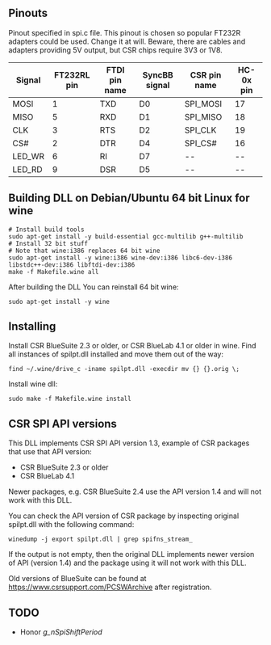 ## Pinouts

Pinout specified in spi.c file. This pinout is chosen so popular FT232R
adapters could be used. Change it at will. Beware, there are cables and
adapters providing 5V output, but CSR chips require 3V3 or 1V8.

| Signal | FT232RL pin | FTDI pin name | SyncBB signal | CSR pin name | HC-0x pin |
| ------ | ----------- | ----------- | ------------- | ---------- | --------- |
| MOSI | 1 | TXD | D0 | SPI_MOSI | 17 |
| MISO | 5 | RXD | D1 | SPI_MISO | 18 |
| CLK | 3 | RTS | D2 | SPI_CLK | 19 |
| CS# | 2 | DTR | D4 | SPI_CS# | 16 |
| LED_WR | 6 | RI | D7 | -- | -- |
| LED_RD | 9 | DSR | D5 | -- | -- |

## Building DLL on Debian/Ubuntu 64 bit Linux for wine

    # Install build tools
    sudo apt-get install -y build-essential gcc-multilib g++-multilib
    # Install 32 bit stuff
    # Note that wine:i386 replaces 64 bit wine
    sudo apt-get install -y wine:i386 wine-dev:i386 libc6-dev-i386 libstdc++-dev:i386 libftdi-dev:i386
    make -f Makefile.wine all

After building the DLL You can reinstall 64 bit wine:

    sudo apt-get install -y wine

## Installing

Install CSR BlueSuite 2.3 or older, or CSR BlueLab 4.1 or older in wine. Find all
instances of spilpt.dll installed and move them out of the way:

    find ~/.wine/drive_c -iname spilpt.dll -execdir mv {} {}.orig \;

Install wine dll:

    sudo make -f Makefile.wine install

## CSR SPI API versions

This DLL implements CSR SPI API version 1.3, example of CSR packages that use
that API version:

* CSR BlueSuite 2.3 or older
* CSR BlueLab 4.1

Newer packages, e.g. CSR BlueSuite 2.4 use the API version 1.4 and will not
work with this DLL.

You can check the API version of CSR package by inspecting original spilpt.dll
with the following command:

    winedump -j export spilpt.dll | grep spifns_stream_

If the output is not empty, then the original DLL implements newer version of
API (version 1.4) and the package using it will not work with this DLL.

Old versions of BlueSuite can be found at
https://www.csrsupport.com/PCSWArchive after registration.

## TODO

* Honor *g_nSpiShiftPeriod*
